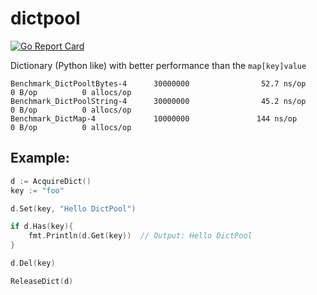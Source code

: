 dictpool
========

[![Go Report Card](https://goreportcard.com/badge/github.com/savsgio/dictpool)](https://goreportcard.com/report/github.com/savsgio/dictpool)

Dictionary (Python like) with better performance than the `map[key]value`

```
Benchmark_DictPooltBytes-4      30000000                52.7 ns/op             0 B/op          0 allocs/op
Benchmark_DictPoolString-4      30000000                45.2 ns/op             0 B/op          0 allocs/op
Benchmark_DictMap-4             10000000               144 ns/op               0 B/op          0 allocs/op
```

## Example:
```go
d := AcquireDict()
key := "foo"

d.Set(key, "Hello DictPool")

if d.Has(key){
    fmt.Println(d.Get(key))  // Output: Hello DictPool
}

d.Del(key)

ReleaseDict(d)
```
